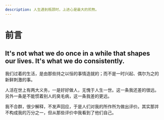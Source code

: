 ```yaml
---
description: 人生遇到瓶颈时，上进心是最大的煎熬。
---
```


# 前言

## It's not what we do once in a while that shapes our lives. It's what we do consistently. 

我们过着的生活，是由那些持之以恒的事情造就的；而不是一时兴起、偶尔为之的新鲜刺激的事。

人活在世上有两大义务，一是好好做人，无愧于人生一世。这一条我还差的很远。另外一条是不能惯着别人的臭毛病，这一条我差的更远。

我不合群，很少解释，不发声回应，于是人们对我的所作所为做出评价。其实那并不构成我的万分之一，但从那些评价中我看到了他们自己。



